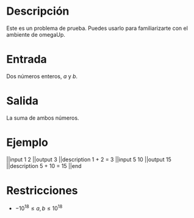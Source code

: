 # Descripción

Este es un problema de prueba. Puedes usarlo para familiarizarte con el ambiente de omegaUp.

# Entrada

Dos números enteros, $a$ y $b$.

# Salida

La suma de ambos números.

# Ejemplo

||input
1
2
||output
3
||description
1 + 2 = 3
||input
5
10
||output
15
||description
5 + 10 = 15
||end

# Restricciones

* $-10^{18} \le a, b \le 10^{18}$